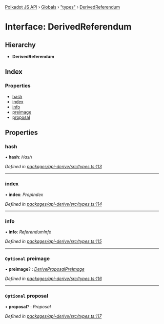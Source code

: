 [Polkadot JS API](../README.md) › [Globals](../globals.md) › ["types"](../modules/_types_.md) › [DerivedReferendum](_types_.derivedreferendum.md)

# Interface: DerivedReferendum

## Hierarchy

* **DerivedReferendum**

## Index

### Properties

* [hash](_types_.derivedreferendum.md#hash)
* [index](_types_.derivedreferendum.md#index)
* [info](_types_.derivedreferendum.md#info)
* [preimage](_types_.derivedreferendum.md#optional-preimage)
* [proposal](_types_.derivedreferendum.md#optional-proposal)

## Properties

###  hash

• **hash**: *Hash*

*Defined in [packages/api-derive/src/types.ts:113](https://github.com/polkadot-js/api/blob/6e61be960/packages/api-derive/src/types.ts#L113)*

___

###  index

• **index**: *PropIndex*

*Defined in [packages/api-derive/src/types.ts:114](https://github.com/polkadot-js/api/blob/6e61be960/packages/api-derive/src/types.ts#L114)*

___

###  info

• **info**: *ReferendumInfo*

*Defined in [packages/api-derive/src/types.ts:115](https://github.com/polkadot-js/api/blob/6e61be960/packages/api-derive/src/types.ts#L115)*

___

### `Optional` preimage

• **preimage**? : *[DeriveProposalPreImage](_types_.deriveproposalpreimage.md)*

*Defined in [packages/api-derive/src/types.ts:116](https://github.com/polkadot-js/api/blob/6e61be960/packages/api-derive/src/types.ts#L116)*

___

### `Optional` proposal

• **proposal**? : *Proposal*

*Defined in [packages/api-derive/src/types.ts:117](https://github.com/polkadot-js/api/blob/6e61be960/packages/api-derive/src/types.ts#L117)*
